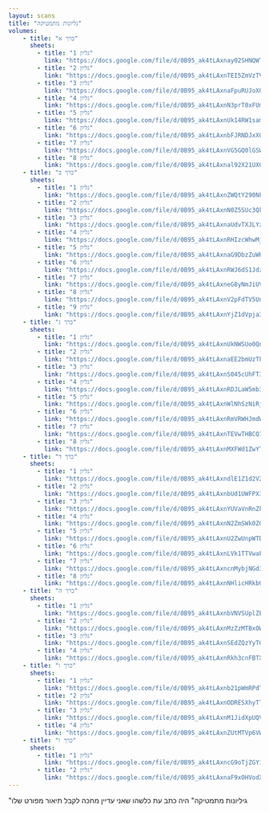 ```yaml
---
layout: scans
title: "גליונות מתמטיקה"
volumes:
    - title: "כרך א"
      sheets:
        - title: "גליון 1"
          link: "https://docs.google.com/file/d/0B95_ak4tLAxnay02SHNQWTFwcTg/preview"
        - title: "גליון 2"
          link: "https://docs.google.com/file/d/0B95_ak4tLAxnTEI5ZmVzTVlDLWc/preview"
        - title: "גליון 3"
          link: "https://docs.google.com/file/d/0B95_ak4tLAxnaFpuRUJoX0tub0E/preview"
        - title: "גליון 4"
          link: "https://docs.google.com/file/d/0B95_ak4tLAxnN3prT0xFUmQ2clU/preview"
        - title: "גליון 5"
          link: "https://docs.google.com/file/d/0B95_ak4tLAxnUk14RW1samJFQlk/preview"
        - title: "גליון 6"
          link: "https://docs.google.com/file/d/0B95_ak4tLAxnbFJRNDJxX003WlE/preview"
        - title: "גליון 7"
          link: "https://docs.google.com/file/d/0B95_ak4tLAxnVG5GQ0lGSWpEZjA/preview"
        - title: "גליון 8"
          link: "https://docs.google.com/file/d/0B95_ak4tLAxnal92X21UX05QZkk/preview"
    - title: "כרך ב"
      sheets:
        - title: "גליון 1"
          link: "https://docs.google.com/file/d/0B95_ak4tLAxnZWQtY290NF9oSWc/preview"
        - title: "גליון 2"
          link: "https://docs.google.com/file/d/0B95_ak4tLAxnN0Z5SUc3QkotZUk/preview"
        - title: "גליון 3"
          link: "https://docs.google.com/file/d/0B95_ak4tLAxnaUdvTXJLYzlIY2c/preview"
        - title: "גליון 4"
          link: "https://docs.google.com/file/d/0B95_ak4tLAxnRHIzcWhwMjBQOFU/preview"
        - title: "גליון 5"
          link: "https://docs.google.com/file/d/0B95_ak4tLAxnaG9DbzZuWHN3Z2c/preview"
        - title: "גליון 6"
          link: "https://docs.google.com/file/d/0B95_ak4tLAxnRWJ6dS1JdzNXdDg/preview"
        - title: "גליון 7"
          link: "https://docs.google.com/file/d/0B95_ak4tLAxneG8yNmJiUV9QNmc/preview"
        - title: "גליון 8"
          link: "https://docs.google.com/file/d/0B95_ak4tLAxnV2pFdTV5Und5UGs/preview" 
        - title: "גליון 9"
          link: "https://docs.google.com/file/d/0B95_ak4tLAxnYjZ1dVpja3lDdFk/preview"
    - title: "כרך ג"
      sheets:
        - title: "גליון 1"
          link: "https://docs.google.com/file/d/0B95_ak4tLAxnUkNWSUo0QnJWNzA/preview"
        - title: "גליון 2"
          link: "https://docs.google.com/file/d/0B95_ak4tLAxnaEE2bmUzTFA0Rm8/preview"
        - title: "גליון 3"
          link: "https://docs.google.com/file/d/0B95_ak4tLAxnS045cUhFT3REQnc/preview"
        - title: "גליון 4"
          link: "https://docs.google.com/file/d/0B95_ak4tLAxnRDJLaW5mb3VpMk0/preview"
        - title: "גליון 5"
          link: "https://docs.google.com/file/d/0B95_ak4tLAxnWlNhSzNiRjhacGM/preview"
        - title: "גליון 6"
          link: "https://docs.google.com/file/d/0B95_ak4tLAxnRmVRWHJmdWpIU00/preview"
        - title: "גליון 7"
          link: "https://docs.google.com/file/d/0B95_ak4tLAxnTEVwTHBCQ1pBS28/preview"
        - title: "גליון 8"
          link: "https://docs.google.com/file/d/0B95_ak4tLAxnMXFWd1ZwYTdDMXM/preview"
    - title: "כרך ד"
      sheets:
        - title: "גליון 1"
          link: "https://docs.google.com/file/d/0B95_ak4tLAxndlE1Z1d2V2ZObDQ/preview"
        - title: "גליון 2"
          link: "https://docs.google.com/file/d/0B95_ak4tLAxnbUd1UWFPX3BjSU0/preview"
        - title: "גליון 3"
          link: "https://docs.google.com/file/d/0B95_ak4tLAxnYUVaVnRnZkFTTHM/preview"
        - title: "גליון 4"
          link: "https://docs.google.com/file/d/0B95_ak4tLAxnN2ZmSWk0Z09mX28/preview"
        - title: "גליון 5"
          link: "https://docs.google.com/file/d/0B95_ak4tLAxnU2ZwUnpWTDZfTVU/preview"
        - title: "גליון 6"
          link: "https://docs.google.com/file/d/0B95_ak4tLAxnLVk1TTVwaFZwM0k/preview"
        - title: "גליון 7"
          link: "https://docs.google.com/file/d/0B95_ak4tLAxncnMybjNGd3h5SVk/preview"
        - title: "גליון 8"
          link: "https://docs.google.com/file/d/0B95_ak4tLAxnNHlicHRkb0Vlem8/preview"
    - title: "כרך ה"
      sheets:
        - title: "גליון 1"
          link: "https://docs.google.com/file/d/0B95_ak4tLAxnbVNVSUplZExMaGs/preview"
        - title: "גליון 2"
          link: "https://docs.google.com/file/d/0B95_ak4tLAxnMzZzMTBxOWMxWjA/preview"
        - title: "גליון 3"
          link: "https://docs.google.com/file/d/0B95_ak4tLAxnSEdZQzYyTGE1bjQ/preview"
        - title: "גליון 4"
          link: "https://docs.google.com/file/d/0B95_ak4tLAxnRkh3cnFBTXZIdDA/preview"
    - title: "כרך ו"
      sheets:
        - title: "גליון 1"
          link: "https://docs.google.com/file/d/0B95_ak4tLAxnb21pWmRPdTZWd1k/preview"
        - title: "גליון 2"
          link: "https://docs.google.com/file/d/0B95_ak4tLAxnODRESXhyTTMtRnc/preview"
        - title: "גליון 3"
          link: "https://docs.google.com/file/d/0B95_ak4tLAxnM1JidXpUQVJKOUU/preview"
        - title: "גליון 4"
          link: "https://docs.google.com/file/d/0B95_ak4tLAxnZUtMTVp6VWdINnM/preview"
    - title: "כרך ז"
      sheets:
        - title: "גליון 1"
          link: "https://docs.google.com/file/d/0B95_ak4tLAxncG9oTjZGY1RZa2M/preview"
        - title: "גליון 2"
          link: "https://docs.google.com/file/d/0B95_ak4tLAxnaF9xOHVodXA1Nmc/preview"
---
```

"גיליונות מתמטיקה" היה כתב עת כלשהו שאני עדיין מחכה לקבל תיאור מפורט שלו